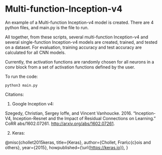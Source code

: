 # Multi-function-Inception-v4

An example of a Multi-function Inception-v4 model is created.
There are 4 python files, and main.py is the file to run.

All together, from these scripts, several multi-function Inception-v4 and several single-function Inception-v4 models are created, trained, and tested on a dataset. For evaluation, training accuracy and test accuracy are calculated for all CNN models.

Currently, the activation functions are randomly chosen for all neurons in a conv block from a set of activation functions defined by the user.

To run the code:
```
python3 main.py
```

Citations:
1) Google Inception v4:

Szegedy, Christian, Sergey Ioffe, and Vincent Vanhoucke. 2016. “Inception-V4, Inception-Resnet and the Impact of Residual Connections on Learning.” CoRR abs/1602.07261. http://arxiv.org/abs/1602.07261.

2) Keras:

@misc{chollet2015keras,
  title={Keras},
  author={Chollet, Fran\c{c}ois and others},
  year={2015},
  howpublished={\url{https://keras.io}},
}
